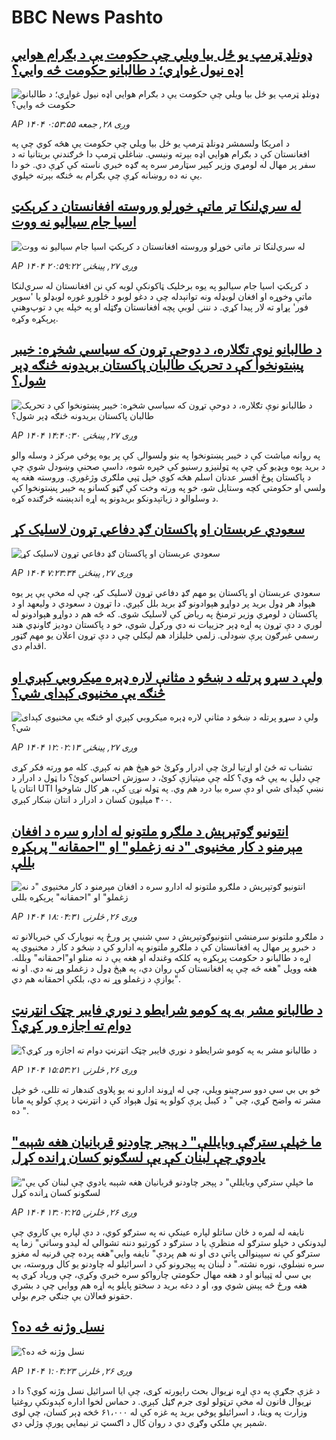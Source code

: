 # BBC News Pashto## [ډونلډ ټرمپ یو ځل بیا ویلي چې حکومت یې د بګرام هوايي اډه نیول غواړي؛ د طالبانو حکومت څه وايي؟](https://www.bbc.com/pashto/articles/c3drpxvnlvyo?at_medium=RSS&at_campaign=rss?at_campaign=githubrss)![ډونلډ ټرمپ یو ځل بیا ویلي چې حکومت یې د بګرام هوايي اډه نیول غواړي؛ د طالبانو حکومت څه وايي؟](https://ichef.bbci.co.uk/ace/ws/240/cpsprodpb/6f46/live/3ef57160-94f0-11f0-b391-6936825093bd.jpg)_AP ۱۴۰۴ وږی ۲۸, جمعه ۰:۵۳:۵۵_د امریکا ولسمشر ډونلډ ټرمپ یو ځل بیا ویلي چې حکومت یې هڅه کوي چې په افغانستان کې د بګرام هوایي اډه بېرته ونیسي. ښاغلي ټرمپ دا څرګندنې بریتانیا ته د سفر پر مهال له لومړي وزیر کېیر سټارمر سره په ګډه خبري ناسته کې کړې دي. خو دا یې نه ده روښانه کړې چې بګرام به څنګه بېرته خپلوي.## [له سري‌لنکا تر ماتې خوړلو وروسته افغانستان د کرېکټ اسیا جام سیالیو نه ووت](https://www.bbc.com/pashto/articles/c20z9pp34pzo?at_medium=RSS&at_campaign=rss?at_campaign=githubrss)![له سري‌لنکا تر ماتې خوړلو وروسته افغانستان د کرېکټ اسیا جام سیالیو نه ووت](https://ichef.bbci.co.uk/ace/ws/240/cpsprodpb/9690/live/50410700-94d1-11f0-84c8-99de564f0440.jpg)_AP ۱۴۰۴ وږی ۲۷, پينځنۍ ۲۰:۵۹:۲۲_د کرېکټ اسیا جام سیالیو په یوه برخلیک ټاکونکې لوبه کې نن افغانستان له سري‌لنکا ماتې وخوړه او افغان لوبډله ونه توانېدله چې د دغو لوبو د څلورو غوره لوبډلو یا 'سوپر فور' پړاو ته لار پيدا کړي.
د نننۍ لوبې پچه افغانستان وګټله او په خپله یې د توپ‌وهنې پرېکړه وکړه.## [د طالبانو نوې تګلاره، د دوحې تړون که سیاسي شخړه: خیبر پښتونخوا کې د تحریک طالبان پاکستان بریدونه څنګه ډېر شول؟](https://www.bbc.com/pashto/articles/cjr5lgrzqqzo?at_medium=RSS&at_campaign=rss?at_campaign=githubrss)![د طالبانو نوې تګلاره، د دوحې تړون که سیاسي شخړه: خیبر پښتونخوا کې د تحریک طالبان پاکستان بریدونه څنګه ډېر شول؟](https://ichef.bbci.co.uk/ace/ws/240/cpsprodpb/0dd4/live/c7ffbb10-9477-11f0-9cf6-cbf3e73ce2b9.jpg)_AP ۱۴۰۴ وږی ۲۷, پينځنۍ ۱۴:۴۰:۳۰_په روانه میاشت کې د خیبر پښتونخوا په بنو ولسوالۍ کې پر یوه پوځي مرکز د وسله‌ والو د برید یوه وېډیو کې چې په ټولنیزو رسنیو کې خپره شوه، داسې صحنې وښودل شوې چې د پاکستان پوځ افسر عدنان اسلم هڅه کوي خپل ټپي ملګری وژغوري. وروسته هغه په ولسي او حکومتي کچه وستایل شو، خو په ورته وخت کې ګڼو کسانو په خیبر پښتونخوا کې د وسلوالو د زیاتېدونکو بریدونو په اړه اندېښنه څرګنده کړه.## [سعودي عربستان او پاکستان ګډ دفاعي تړون لاسلیک کړ](https://www.bbc.com/pashto/articles/cy4jn2n5gq9o?at_medium=RSS&at_campaign=rss?at_campaign=githubrss)![سعودي عربستان او پاکستان ګډ دفاعي تړون لاسلیک کړ](https://ichef.bbci.co.uk/ace/ws/240/cpsprodpb/eec5/live/40a76990-9460-11f0-9cf6-cbf3e73ce2b9.jpg)_AP ۱۴۰۴ وږی ۲۷, پينځنۍ ۷:۲۳:۳۴_سعودي عربستان او پاکستان یو مهم ګډ دفاعي تړون لاسلیک کړ، چې له مخې یې پر یوه هېواد هر ډول برید پر دواړو هېوادونو ګډ برید بلل کېږي. دا تړون د سعودي د ولیعهد او د پاکستان د لومړي وزیر ترمنځ په ریاض کې لاسلیک شوی. که څه هم د دواړو هېوادونو له لوري د دې تړون په اړه ډېر جزییات نه دي ورکړل شوي، خو د پاکستان دودیز ګاونډي هند رسمي غبرګون پرې ښودلی. زلمي خليلزاد هم ليکلي چې د دې تړون اعلان يو مهم ګټور اقدام دی.## [ولې د سړو پرتله د ښځو د مثانې لاره ډېره میکروبي کېږي او څنګه یې مخنیوی کېدای شي؟](https://www.bbc.com/pashto/articles/cj6x139r8wro?at_medium=RSS&at_campaign=rss?at_campaign=githubrss)![ولې د سړو پرتله د ښځو د مثانې لاره ډېره میکروبي کېږي او څنګه یې مخنیوی کېدای شي؟](https://ichef.bbci.co.uk/ace/ws/240/cpsprodpb/3291/live/3bb48360-9491-11f0-84c8-99de564f0440.jpg)_AP ۱۴۰۴ وږی ۲۷, پينځنۍ ۱۲:۰۲:۱۳_تشناب ته ځئ او اړتیا لرئ چې ادرار وکړئ خو هېڅ هم نه کېږي. کله مو ورته فکر کړی چې دلیل به یې څه وي؟
 کله چې میتیازې کوئ، د سوزش احساس کوئ؟‌ دا ټول د ادرار د انتان یا UTI نښې کېدای شي‌ او دې سره بیا درد هم وي. 
په ټوله نړۍ کې، هر کال شاوخوا ۴۰۰ میلیون کسان د ادرار د انتان ښکار کېږي.## [انتونیو ګوتېرېش د ملګرو ملتونو له ادارو سره د افغان مېرمنو د کار مخنیوی "د نه زغملو" او "احمقانه" پرېکړه بللې](https://www.bbc.com/pashto/articles/ckg655n5p4mo?at_medium=RSS&at_campaign=rss?at_campaign=githubrss)![انتونیو ګوتېرېش د ملګرو ملتونو له ادارو سره د افغان مېرمنو د کار مخنیوی "د نه زغملو" او "احمقانه" پرېکړه بللې](https://ichef.bbci.co.uk/ace/ws/240/cpsprodpb/0039/live/279b3360-93e2-11f0-84c8-99de564f0440.jpg)_AP ۱۴۰۴ وږی ۲۶, څلرنۍ ۱۸:۰۴:۳۱_د ملګرو ملتونو سرمنشي انتونیوګوتېرېش د سې شنبې پر ورځ په نیویارک کې خبریالانو ته د خبرو پر مهال په افغانستان کې د ملګرو ملتونو په ادارو کې د ښځو د کار د مخنيوي په اړه د طالبانو د حکومت پرېکړه په کلکه وغندله او هغه يې د نه منلو او"احمقانه" وبلله.
هغه وویل "هغه څه چې په افغانستان کې روان دي، په هېڅ ډول د زغملو وړ نه دي. او نه یوازې د زغملو وړ نه دي، بلکې احمقانه هم دي".## [د طالبانو مشر به په کومو شرایطو د نوري فایبر چټک انټرنټ دوام ته اجازه ور کړي؟](https://www.bbc.com/pashto/articles/cderz2163xgo?at_medium=RSS&at_campaign=rss?at_campaign=githubrss)![د طالبانو مشر به په کومو شرایطو د نوري فایبر چټک انټرنټ دوام ته اجازه ور کړي؟](https://ichef.bbci.co.uk/ace/ws/240/cpsprodpb/40e1/live/0d93a340-93d2-11f0-9615-e74228fdb702.jpg)_AP ۱۴۰۴ وږی ۲۶, څلرنۍ ۱۵:۵۳:۲۱_خو بي بي سي‌ دوو سرچینو ویلي‌، چي له اړوند ادارو نه یو پلاوی کندهار ته تللی، څو خپل مشر ته واضح کړي، چي " د کیبل پرې کولو په ټول هېواد کې د انټرنټ د پرې کولو په مانا ده ".## [ "ما خپلې سترګې وبایللې" د پېجر چاودنو قربانیان هغه شېبه یادوي چې لبنان کې یې لسګونو کسان ړانده کړل](https://www.bbc.com/pashto/articles/cqlz06vqnlyo?at_medium=RSS&at_campaign=rss?at_campaign=githubrss)![ "ما خپلې سترګې وبایللې" د پېجر چاودنو قربانیان هغه شېبه یادوي چې لبنان کې یې لسګونو کسان ړانده کړل](https://ichef.bbci.co.uk/ace/ws/240/cpsprodpb/717d/live/1be43c40-934e-11f0-b391-6936825093bd.jpg)_AP ۱۴۰۴ وږی ۲۶, څلرنۍ ۱۳:۰۲:۲۵_نايفه له لمره د ځان ساتلو لپاره عينکې نه په سترګو کوي، د دې لپاره يې کاروي چې ليدونکي د خپلو سترګو له منظرې يا د سترګو د کورتيو دننه تشوالي له لیدو وساتي" زما په سترګو کې نه سپينوالی پاتې دی او نه هم پردې" نايفه وايي"هغه پرده چې قرنيه له مغزو سره نښلوي، نوره نشته."
د لبنان په پېجرونو کې د اسرائيلو له چاودنو يو کال وروسته، بي بي سي له ټپيانو او د هغه مهال حکومتي چارواکو سره خبرې وکړې، چې وریاد کړي په هغه ورځ  څه پېښ شوي وو، او د دغه بريد د سختو پايلو په اړه هم ووايي چې د بشري حقونو فعالان يې جنګي جرم بولي.## [نسل وژنه څه ده؟](https://www.bbc.com/pashto/articles/c3dr9xdk7vdo?at_medium=RSS&at_campaign=rss?at_campaign=githubrss)![نسل وژنه څه ده؟](https://ichef.bbci.co.uk/ace/ws/240/cpsprodpb/213e/live/88dc0da0-88e0-11f0-84c8-99de564f0440.png)_AP ۱۴۰۴ وږی ۲۶, څلرنۍ ۱:۰۴:۲۳_د غزې جګړې په دې اړه نړیوال بحث راپورته کړی، چې ایا اسرائیل نسل وژنه کوي؟ دا د نړیوال قانون له مخې ترټولو لوی جرم ګڼل کېږي.
د حماس لخوا اداره کېدونکې روغتیا وزارت په وینا، د اسرائیلو پوځي برید په غزه کې له ۶۱،۰۰۰ څخه ډېر کسان، چې لوی شمېر یې ملکي وګړي دي د روان کال د اګسټ تر نیمایي پورې وژلي دي.
